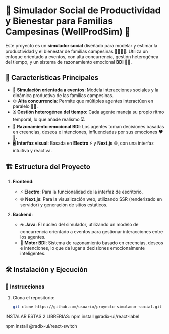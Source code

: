 # 🌾 Simulador Social de Productividad y Bienestar para Familias Campesinas (WellProdSim) 🌾

Este proyecto es un **simulador social** diseñado para modelar y estimar la productividad y el bienestar de familias campesinas 👩‍🌾👨‍🌾. Utiliza un enfoque orientado a eventos, con alta concurrencia, gestión heterogénea del tiempo, y un sistema de razonamiento emocional **BDI** 🧠💡.

## 🚀 Características Principales

- 🎯 **Simulación orientada a eventos**: Modela interacciones sociales y la dinámica productiva de las familias campesinas.
- ⚙️ **Alta concurrencia**: Permite que múltiples agentes interactúen en paralelo 👫👬.
- ⏳ **Gestión heterogénea del tiempo**: Cada agente maneja su propio ritmo temporal, lo que añade realismo ⌛.
- 🤖 **Razonamiento emocional BDI**: Los agentes toman decisiones basadas en creencias, deseos e intenciones, influenciadas por sus emociones ❤️🧠.
- 🖥️ **Interfaz visual**: Basada en **Electro** ⚡ y **Next.js** 🌐, con una interfaz intuitiva y reactiva.

## 🏗️ Estructura del Proyecto

1. **Frontend**: 
    - ⚡ **Electro**: Para la funcionalidad de la interfaz de escritorio.
    - 🌐 **Next.js**: Para la visualización web, utilizando SSR (renderizado en servidor) y generación de sitios estáticos.
    
2. **Backend**:
    - ☕ **Java**: El núcleo del simulador, utilizando un modelo de concurrencia orientado a eventos para gestionar interacciones entre los agentes.
    - 🧠 **Motor BDI**: Sistema de razonamiento basado en creencias, deseos e intenciones, lo que da lugar a decisiones emocionalmente inteligentes.

## 🛠️ Instalación y Ejecución

### 📝 Instrucciones

1. Clona el repositorio:
   ```bash
   git clone https://github.com/usuario/proyecto-simulador-social.git 

INSTALAR ESTAS 2 LIBRERIAS: 
npm install @radix-ui/react-label

npm install @radix-ui/react-switch
